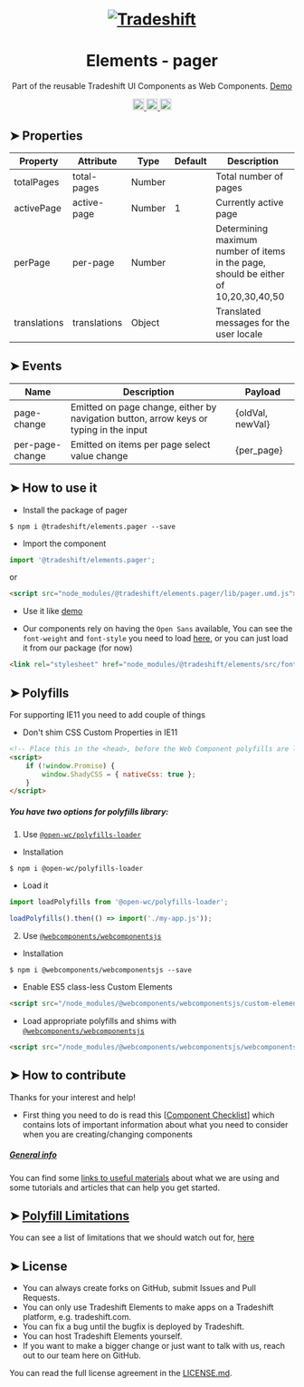 <h1 align="center">
    <a href="https://tradeshift.com/">
      <img alt="Tradeshift" src="https://tradeshift.com/wp-content/themes/Tradeshift/img/brand/logo-black.png"/>
    </a>
</h1>

<h1 align="center">Elements - pager</h1>

<p align="center">
  Part of the reusable Tradeshift UI Components as Web Components.
    <a href="https://tradeshift.github.io/elements/?path=/story/ts-pager--default">
      Demo
    </a>
</p>

<p align="center">
    <a href="https://www.npmjs.com/package/@tradeshift/elements.pager">
      <img alt="NPM Version" src="https://badgen.net/npm/v/@tradeshift/elements.pager" height="20"/>
    </a>
    <a href="https://npmcharts.com/compare/@tradeshift/elements.pager?minimal=true">
		  <img alt="Downloads per month" src="https://badgen.net/npm/dm/@tradeshift/elements.pager" height="20"/>
		</a>
		<a href="https://www.npmjs.com/browse/depended/@tradeshift/elements.pager">
		  <img alt="Dependent packages" src="https://badgen.net/npm/dependents/@tradeshift/elements.pager" height="20"/>
		</a>
</p>

<style>
  table {
        width:100%;
  }
</style>

## ➤ Properties

| Property | Attribute | Type | Default | Description |
| --- | --- | --- | --- | --- |
| totalPages | total-pages | Number |  | Total number of pages |
| activePage | active-page | Number | 1 | Currently active page |
| perPage | per-page | Number |  | Determining maximum number of items in the page, should be either of 10,20,30,40,50 |
| translations | translations | Object |  | Translated messages for the user locale |

## ➤ Events

| Name | Description | Payload |
| --- | --- | --- |
| page-change | Emitted on page change, either by navigation button, arrow keys or typing in the input | {oldVal, newVal} |
| per-page-change | Emitted on items per page select value change | {per_page} |

## ➤ How to use it

- Install the package of pager

```shell
$ npm i @tradeshift/elements.pager --save
```

- Import the component

```js
import '@tradeshift/elements.pager';
```

or

```html
<script src="node_modules/@tradeshift/elements.pager/lib/pager.umd.js"></script>
```

- Use it like [demo]("https://tradeshift.github.io/elements/?path=/story/ts-pager--default")

- Our components rely on having the `Open Sans` available, You can see the `font-weight` and `font-style` you need to load [here](https://github.com/Tradeshift/elements/blob/master/packages/core/src/fonts.css), or you can just load it from our package (for now)

```html
<link rel="stylesheet" href="node_modules/@tradeshift/elements/src/fonts.css" />
```

## ➤ Polyfills

For supporting IE11 you need to add couple of things

- Don't shim CSS Custom Properties in IE11

```html
<!-- Place this in the <head>, before the Web Component polyfills are loaded -->
<script>
	if (!window.Promise) {
		window.ShadyCSS = { nativeCss: true };
	}
</script>
```

##### You have two options for polyfills library:

1. Use [`@open-wc/polyfills-loader`](https://github.com/open-wc/open-wc/tree/master/packages/polyfills-loader)

- Installation

```shell
$ npm i @open-wc/polyfills-loader
```

- Load it

```js
import loadPolyfills from '@open-wc/polyfills-loader';

loadPolyfills().then(() => import('./my-app.js'));
```

2. Use [`@webcomponents/webcomponentsjs`](https://github.com/webcomponents/polyfills/tree/master/packages/webcomponentsjs)

- Installation

```hell
$ npm i @webcomponents/webcomponentsjs --save
```

- Enable ES5 class-less Custom Elements

```html
<script src="/node_modules/@webcomponents/webcomponentsjs/custom-elements-es5-adapter.js"></script>
```

- Load appropriate polyfills and shims with [`@webcomponents/webcomponentsjs`](https://github.com/webcomponents/webcomponentsjs)

```html
<script src="/node_modules/@webcomponents/webcomponentsjs/webcomponents-loader.js" defer></script>
```

## ➤ How to contribute

Thanks for your interest and help!

- First thing you need to do is read this [[Component Checklist](https://github.com/Tradeshift/elements/wiki/Component-checklist)] which contains lots of important information about what you need to consider when you are creating/changing components

##### [General info](https://github.com/Tradeshift/elements/wiki/Useful-materials-starter)

You can find some [links to useful materials](https://github.com/Tradeshift/elements/wiki/Useful-materials-starter) about what we are using and some tutorials and articles that can help you get started.

## ➤ [Polyfill Limitations](https://github.com/Tradeshift/elements/wiki/Polyfill-Limitations)

You can see a list of limitations that we should watch out for, [here](https://github.com/Tradeshift/elements/wiki/Polyfill-Limitations)

## ➤ License

- You can always create forks on GitHub, submit Issues and Pull Requests.
- You can only use Tradeshift Elements to make apps on a Tradeshift platform, e.g. tradeshift.com.
- You can fix a bug until the bugfix is deployed by Tradeshift.
- You can host Tradeshift Elements yourself.
- If you want to make a bigger change or just want to talk with us, reach out to our team here on GitHub.

You can read the full license agreement in the [LICENSE.md](https://github.com/Tradeshift/elements/blob/master/LICENSE.md).
